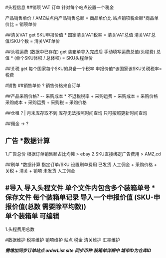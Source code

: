 #头程信息
##销项 VAT 
订单
针对每个站点设置一个税金

产品销售单价 / AMZ站点内产品销售总额 = 商品单价比
站点销项税金额*商品单价比 = 销项单价


##清关VAT get
SKU申报价值 * 国家清关VAT税率 = 清关VAT总值
清关VAT总值/SKU个数 = 清关VAT单价

##头程运费 (数据中已存在) get
装箱单导入完成后 手动填写运费总值(头程费)
总值 * (单个SKU体积  / 总体积) = SKU头程单价

##关税 get
每个国家每个SKU的具备一个税率
申报价值*该国家该SKU关税税率= 税费


#销售
##销售单价 ?
销售价格来自订单

##产品采购价格?
 -- 采购成本 * 不退税税率 + 采购运费 + 采购成本 = 采购价格 
采购成本 + 采购运费 + 采购税 = 采购价格 

##仓租 ?
 | 月末库存取不到 库存无法按照时间查询 只可按照更新时间查询

##佣金 -> ?

## 广告  *数据计算
1.广告总价 根据订单销售额占比均摊 > ebay
2.SKU直接绑定广告费用 > AMZ,cd

##刷单  *数据计算
指定订单/SKU 设置刷单费用
    已发货 人工佣金 + 采购价格 + 关税 + 清关 + 销项
    未发货 人工佣金 

#导入
导入头程文件  单个文件内包含多个装箱单号  * 保存文件
每个装箱单记录 导入一个申报价值  (SKU-申报价值(总数 需要除平均数))   
单个装箱单 可编辑 
-----
1.头程费用总数 

#数据维护
税率维护
销项维护 站点 税金 
清关维护
汇率维护
    


***需增加同步订单站点 orderList site***
***同步币种***
***装箱单详细中 城市ID为仓库ID***

